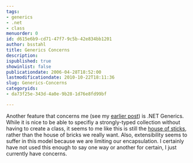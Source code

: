 ```yaml
---
tags:
- generics
- .net
- class
menuorder: 0
id: d615e6b9-cd71-47f7-9c5b-42e834bb1201
author: bsstahl
title: Generics Concerns
description: 
ispublished: true
showinlist: false
publicationdate: 2006-04-28T18:52:00
lastmodificationdate: 2010-10-22T18:11:36
slug: Generics-Concerns
categoryids:
- da73f25e-343d-4a0e-9b28-1d76e8fd99bf

---
```

Another feature that concerns me (see my [earlier post](http://74.125.95.132/post.aspx?id=1b041dd9-2b92-4353-95be-f45c1ff2c408)) is .NET Generics. While it is nice to be able to specifiy a strongly-typed collection without having to create a class, it seems to me like this is still the [house of sticks](http://msdn2.microsoft.com/en-us/library/Aa716279%28VS.60%29.aspx), rather than the house of bricks we really want. Also, extensibility seems to suffer in this model because we are limiting our encapsulation. I certainly have not used this enough to say one way or another for certain, I just currently have concerns.  
